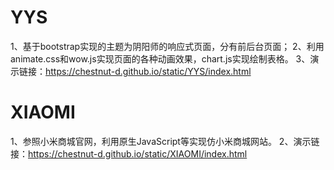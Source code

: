 # YYS
1、基于bootstrap实现的主题为阴阳师的响应式页面，分有前后台页面；
2、利用animate.css和wow.js实现页面的各种动画效果，chart.js实现绘制表格。
3、演示链接：https://chestnut-d.github.io/static/YYS/index.html
# XIAOMI
1、参照小米商城官网，利用原生JavaScript等实现仿小米商城网站。
2、演示链接：https://chestnut-d.github.io/static/XIAOMI/index.html
